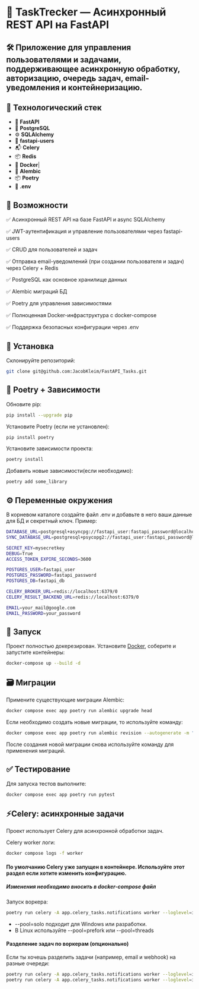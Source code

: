 # 🚀 TaskTrecker — Асинхронный REST API на FastAPI

## 🛠️ Приложение для управления пользователями и задачами, поддерживающее асинхронную обработку, авторизацию, очередь задач, email-уведомления и контейнеризацию.

## 🔧 Технологический стек
- 🚀 **FastAPI**
- 🐘 **PostgreSQL**
- ⚙️ **SQLAlchemy**
- 🔑 **fastapi-users**
- 📬 **Celery**
- 📦 **Redis**
- 🐳 **Docker**|
- 📄 **Alembic**
- 📦 **Poetry**
- 📂 **.env**

## 🧩 Возможности
   ✅ Асинхронный REST API на базе FastAPI и async SQLAlchemy
   
   ✅ JWT-аутентификация и управление пользователями через fastapi-users
   
   ✅ CRUD для пользователей и задач
   
   ✅ Отправка email-уведомлений (при создании пользователя и задач) через Celery + Redis
   
   ✅ PostgreSQL как основное хранилище данных
   
   ✅ Alembic миграций БД
   
   ✅ Poetry для управления зависимостями
   
   ✅ Полноценная Docker-инфраструктура с docker-compose
   
   ✅ Поддержка безопасных конфигурации через .env

## 🔧 Установка
   Склонируйте репозиторий:
   ```bash
   git clone git@github.com:JacobKleim/FastAPI_Tasks.git
   ```

## 🔧 Poetry + Зависимости
   Обновите pip:
   ```bash
   pip install --upgrade pip
   ```
   Установите Poetry (если не установлен):
   ```bash
   pip install poetry
   ```
   Установите зависимости проекта:
   ```bash
   poetry install
   ```
   Добавить новые зависимости(если необходимо):
   ```bash
   poetry add some_library
   ```


## ⚙️ Переменные окружения
   В корневом каталоге создайте файл .env и добавьте в него ваши данные для БД и секретный ключ.
   Пример:
   ```bash
   DATABASE_URL=postgresql+asyncpg://fastapi_user:fastapi_password@localhost:5432/fastapi_db
   SYNC_DATABASE_URL=postgresql+psycopg2://fastapi_user:fastapi_password@localhost:5432/fastapi_db

   SECRET_KEY=mysecretkey
   DEBUG=True
   ACCESS_TOKEN_EXPIRE_SECONDS=3600

   POSTGRES_USER=fastapi_user
   POSTGRES_PASSWORD=fastapi_password
   POSTGRES_DB=fastapi_db

   CELERY_BROKER_URL=redis://localhost:6379/0
   CELERY_RESULT_BACKEND_URL=redis://localhost:6379/0

   EMAIL=your_mail@google.com
   EMAIL_PASSWORD=your_password
   ```

## 🚀 Запуск
   Проект полностью докерезирован. Установите [Docker](https://www.docker.com/), соберите и запустите контейнеры:
   ```bash
   docker-compose up --build -d
   ```

## 🗃️ Миграции
   Примените существующие миграции Alembic:
   ```bash
   docker compose exec app poetry run alembic upgrade head
   ```
   Если необходимо создать новые миграции, то используйте команду:
   ```bash
   docker compose exec app poetry run alembic revision --autogenerate -m "Information about migration"
   ```
   После создания новой миграции снова используйте команду для применения миграций.

## ✅ Тестирование
   Для запуска тестов выполните:
   ```bash
   docker compose exec app poetry run pytest
   ```

## ⚡Celery: асинхронные задачи
   Проект использует Celery для асинхронной обработки задач.
   
   Celery worker логи:
   ```bash
   docker compose logs -f worker
   ```
   #### По умолчанию Celery уже запущен в контейнере. Используйте этот раздел если хотите изменить конфигурацию.
   ##### *Изменения необходимо вносить в docker-compose файл*

   Запуск воркера:
   ```bash
   poetry run celery -A app.celery_tasks.notifications worker --loglevel=info --pool=solo
   ```
   - --pool=solo подходит для Windows или разработки.
   - В Linux используйте --pool=prefork или --pool=threads
   


#### Разделение задач по воркерам (опционально)
   Если ты хочешь разделить задачи (например, email и webhook) на разные очереди:
   ```bash
   poetry run celery -A app.celery_tasks.notifications worker --loglevel=info --queues=email_queue
   poetry run celery -A app.celery_tasks.notifications worker --loglevel=info --queues=webhook_queue
   ```
